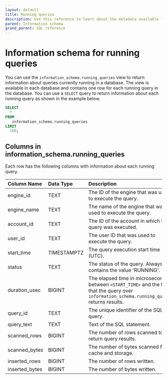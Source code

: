 ```yaml
---
layout: default
title: Running queries
description: Use this reference to learn about the metadata available for running queries in Firebolt using the information schema.
parent: Information schema
grand_parent: SQL reference
---
```


# Information schema for running queries

You can use the `information_schema.running_queries` view to return information about queries currently running in a database. The view is available in each database and contains one row for each running query in the database. You can use a `SELECT` query to return information about each running query as shown in the example below.

```sql
SELECT
  *
FROM
   information_schema.running_queries
LIMIT
  100;
```

## Columns in information_schema.running_queries

Each row has the following columns with information about each running query.

| Column Name                 | Data Type | Description |
| :---------------------------| :---------| :---------- |
| engine_id                   | TEXT    | The ID of the engine that was used to execute the query. |
| engine_name                 | TEXT    | The name of the engine that was used to execute the query. |
| account_id                  | TEXT    | The ID of the account in which the query was executed. |
| user_id                     | TEXT    | The user ID that was used to execute the query. |
| start_time                  | TIMESTAMPTZ | The query execution start time (UTC). |
| status                      | TEXT    | The status of the query. Always contains the value 'RUNNING'. |
| duration_usec               | BIGINT    | The elapsed time in microseconds between `<START_TIME>` and the time that the query over ` information_schema.running_queries` returns results. |
| query_id                    | TEXT    | The unique identifier of the SQL query. |
| query_text                  | TEXT    | Text of the SQL statement. |
| scanned_rows                | BIGINT      | The number of rows scanned to return query results. |
| scanned_bytes               | BIGINT      | The number of bytes scanned from cache and storage. |
| inserted_rows               | BIGINT      | The number of rows written. |
| inserted_bytes              | BIGINT     | The number of bytes written. |
